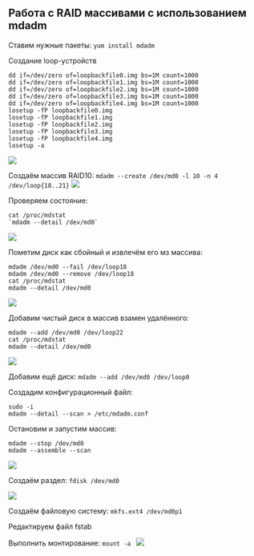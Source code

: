 ## Работа с RAID массивами с использованием mdadm

Ставим нужные пакеты:
`yum install mdadm`


Создание loop-устройств
```
dd if=/dev/zero of=loopbackfile0.img bs=1M count=1000
dd if=/dev/zero of=loopbackfile1.img bs=1M count=1000
dd if=/dev/zero of=loopbackfile2.img bs=1M count=1000
dd if=/dev/zero of=loopbackfile3.img bs=1M count=1000
dd if=/dev/zero of=loopbackfile4.img bs=1M count=1000
losetup -fP loopbackfile0.img
losetup -fP loopbackfile1.img
losetup -fP loopbackfile2.img
losetup -fP loopbackfile3.img
losetup -fP loopbackfile4.img
losetup -a
```

![](https://github.com/Pashayam/LinuxLab4/blob/main/images/1.png)


Создаём массив RAID10:
`mdadm --create /dev/md0 -l 10 -n 4 /dev/loop{18..21}`
![](https://github.com/Pashayam/LinuxLab4/blob/main/images/2.png)

Проверяем состояние:
```
cat /proc/mdstat
`mdadm --detail /dev/md0`
```
![](https://github.com/Pashayam/LinuxLab4/blob/main/images/3.png)

Пометим диск как сбойный и извлечём его мз массива:
```
mdadm /dev/md0 --fail /dev/loop18 
mdadm /dev/md0 --remove /dev/loop18
cat /proc/mdstat
mdadm --detail /dev/md0
```
![](https://github.com/Pashayam/LinuxLab4/blob/main/images/4.png)

Добавим чистый диск в массив взамен удалённого:
```
mdadm --add /dev/md0 /dev/loop22
cat /proc/mdstat
mdadm --detail /dev/md0
```

![](https://github.com/Pashayam/LinuxLab4/blob/main/images/5.png)

Добавим ещё диск:
`mdadm --add /dev/md0 /dev/loop0`

Создадим конфигурационный файл:
```
sudo -i
mdadm --detail --scan > /etc/mdadm.conf
```
Остановим и запустим массив:
```
mdadm --stop /dev/md0
mdadm --assemble --scan
```

![](https://github.com/Pashayam/LinuxLab4/blob/main/images/6.png)


Создаём раздел:
`fdisk /dev/md0`

![](https://github.com/Pashayam/LinuxLab4/blob/main/images/7.png)

Создаём файловую систему:
`mkfs.ext4 /dev/md0p1`

Редактируем файл fstab

Выполнить монтирование:
`mount -a `
![](https://github.com/Pashayam/LinuxLab4/blob/main/images/8.png)

